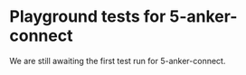 # Playground tests for 5-anker-connect
We are still awaiting the first test run for 5-anker-connect.
